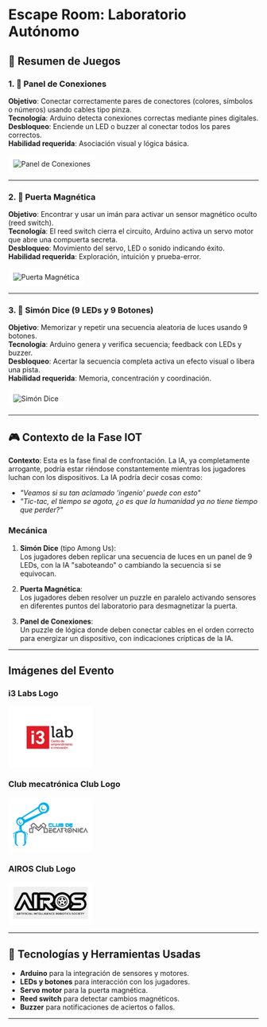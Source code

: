 # Escape Room: Laboratorio Autónomo

## 🧠 Resumen de Juegos

### 1. 🔌 **Panel de Conexiones**
**Objetivo**: Conectar correctamente pares de conectores (colores, símbolos o números) usando cables tipo pinza.  
**Tecnología**: Arduino detecta conexiones correctas mediante pines digitales.  
**Desbloqueo**: Enciende un LED o buzzer al conectar todos los pares correctos.  
**Habilidad requerida**: Asociación visual y lógica básica.

<div style="background-color: white; display: inline-block; padding: 10px; border-radius: 8px;">
  <img src="./images/paneldeconexiones.png" alt="Panel de Conexiones" style="width: 150px; height: auto;">
</div>

---

### 2. 🧲 **Puerta Magnética**
**Objetivo**: Encontrar y usar un imán para activar un sensor magnético oculto (reed switch).  
**Tecnología**: El reed switch cierra el circuito, Arduino activa un servo motor que abre una compuerta secreta.  
**Desbloqueo**: Movimiento del servo, LED o sonido indicando éxito.  
**Habilidad requerida**: Exploración, intuición y prueba-error.

<div style="background-color: white; display: inline-block; padding: 10px; border-radius: 8px;">
  <img src="./images/puertamagnetica.png" alt="Puerta Magnética" style="width: 150px; height: auto;">
</div>

---

### 3. 🔺 **Simón Dice (9 LEDs y 9 Botones)**
**Objetivo**: Memorizar y repetir una secuencia aleatoria de luces usando 9 botones.  
**Tecnología**: Arduino genera y verifica secuencia; feedback con LEDs y buzzer.  
**Desbloqueo**: Acertar la secuencia completa activa un efecto visual o libera una pista.  
**Habilidad requerida**: Memoria, concentración y coordinación.

<div style="background-color: white; display: inline-block; padding: 10px; border-radius: 8px;">
  <img src="./images/simondice.png" alt="Simón Dice" style="width: 150px; height: auto;">
</div>

---

## 🎮 **Contexto de la Fase IOT**

**Contexto**: Esta es la fase final de confrontación. La IA, ya completamente arrogante, podría estar riéndose constantemente mientras los jugadores luchan con los dispositivos. La IA podría decir cosas como:  
- *"Veamos si su tan aclamado 'ingenio' puede con esto"*  
- *"Tic-tac, el tiempo se agota, ¿o es que la humanidad ya no tiene tiempo que perder?"*

### **Mecánica**
1. **Simón Dice** (tipo Among Us):  
   Los jugadores deben replicar una secuencia de luces en un panel de 9 LEDs, con la IA "saboteando" o cambiando la secuencia si se equivocan.

2. **Puerta Magnética**:  
   Los jugadores deben resolver un puzzle en paralelo activando sensores en diferentes puntos del laboratorio para desmagnetizar la puerta.

3. **Panel de Conexiones**:  
   Un puzzle de lógica donde deben conectar cables en el orden correcto para energizar un dispositivo, con indicaciones crípticas de la IA.

---

## Imágenes del Evento

### i3 Labs Logo

<div style="background-color: white; display: inline-block; padding: 10px; border-radius: 8px;">
  <img src="./images/LOGO-I3LAB.png" alt="i3 Labs Logo" style="width: 150px; height: auto;">
</div>

### Club mecatrónica Club Logo

<div style="background-color: white; display: inline-block; padding: 10px; border-radius: 8px;">
  <img src="./images/logo-1.png" alt="Kokoa Club Logo" style="width: 150px; height: auto;">
</div>

### AIROS Club Logo

<div style="background-color: white; display: inline-block; padding: 10px; border-radius: 8px;">
  <img src="./images/AIROSlogo.png" alt="NIOT Club Logo" style="width: 150px; height: auto;">
</div>

---

## 🚀 **Tecnologías y Herramientas Usadas**
- **Arduino** para la integración de sensores y motores.
- **LEDs y botones** para interacción con los jugadores.
- **Servo motor** para la puerta magnética.
- **Reed switch** para detectar cambios magnéticos.
- **Buzzer** para notificaciones de aciertos o fallos.

---
